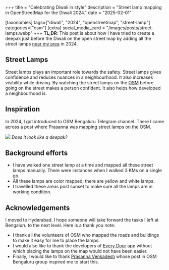 +++
title = "Celebrating Diwali in style"
description = "Street lamp mapping in OpenStreetMap for the Diwali 2024."
date = "2025-02-01"

[taxonomies]
tags=["diwali", "2024", "openstreetmap", "street-lamp"]
categories=["osm"]
[extra]
social_media_card = "/images/posts/street-lamps.webp"
+++
**TL;DR**: This post is about how I have tried to create a deepak just before the Diwali on the open street map by adding all the street lamps [near my area](https://sb12.github.io/OSMStreetLight/#15/13.0065/77.5559) in 2024.

## Street Lamps
Street lamps plays an important role towards the safety. Street lamps gives confidence and reduces nuances in a neighbourhood. It also increases visibility while driving. By watching the street lamps on the [OSM](https://www.openstreetmap.org/#map=5/21.84/82.79) before going on the street makes a person confident.
It also helps how developed a neighbourhood is.

## Inspiration
In 2024, I got introduced to OSM Bengaluru Telegram channel. There I came across a post where Prasanna was mapping street lamps on the OSM. 

![]("/images/posts/street-lights-diwali.webp")
*Does it look like a deepak?*

## Background efforts
- I have walked one street lamp at a time and mapped all these street lamps manually. There were instances when I walked 3 KMs on a single go. 
- All these lamps are color mapped; there are yellow and white lamps. 
- I travelled these areas post sunset to make sure all the lamps are in working condition.

## Acknowledgements
I moved to Hyderabad. I hope someone will take forward the tasks I left at Bengaluru to the next level. Here is a thank you note:
- I thank all the volunteers of OSM who mapped the roads and buildings to make it easy for me to place the lamps.
- I would also like to thank the developers of [Every Door](https://github.com/Zverik/every_door) app without which placing the lamps on the map would not have been easier.
- Finally, I would like to thank [Prasanna Venkadesh](https://prasannavenkadesh.github.io/blog/osm-contributions.html) whose post in OSM Bengaluru group inspired me to start this.